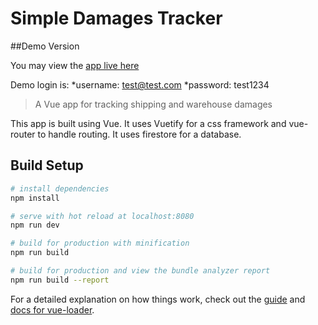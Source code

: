 # Simple Damages Tracker

##Demo Version

You may view the [app live here](https://fir-damage-tracker.firebaseapp.com/)

Demo login is:
*username: test@test.com
*password: test1234

> A Vue app for tracking shipping and warehouse damages

This app is built using Vue. It uses Vuetify for a css framework and vue-router to handle routing. It uses firestore for a database.

## Build Setup

```bash
# install dependencies
npm install

# serve with hot reload at localhost:8080
npm run dev

# build for production with minification
npm run build

# build for production and view the bundle analyzer report
npm run build --report
```

For a detailed explanation on how things work, check out the [guide](http://vuejs-templates.github.io/webpack/) and [docs for vue-loader](http://vuejs.github.io/vue-loader).

